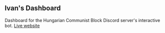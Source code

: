## Ivan's Dashboard
Dashboard for the Hungarian Communist Block Discord server's interactive bot.
[Live website](https://dashh.petertill1.repl.co/)

